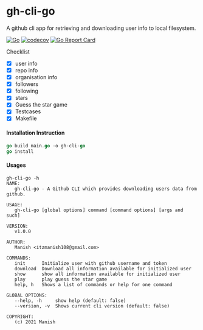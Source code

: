 # gh-cli-go

A github cli app for retrieving and downloading user info to local filesystem.

[![Go](https://github.com/itzmanish/gh-cli-go/actions/workflows/go.yml/badge.svg?branch=master)](https://github.com/itzmanish/gh-cli-go/actions/workflows/go.yml)
[![codecov](https://codecov.io/gh/itzmanish/gh-cli-go/branch/master/graph/badge.svg?token=RDWK10DQYI)](https://codecov.io/gh/itzmanish/gh-cli-go)
[![Go Report Card](https://goreportcard.com/badge/github.com/itzmanish/gh-cli-go)](https://goreportcard.com/report/github.com/itzmanish/gh-cli-go)

Checklist

- [x] user info
- [x] repo info
- [x] organisation info
- [x] followers
- [x] following
- [x] stars
- [x] Guess the star game
- [x] Testcases
- [x] Makefile

#### Installation Instruction

```go
go build main.go -o gh-cli-go
go install
```

#### Usages

```
gh-cli-go -h
NAME:
   gh-cli-go - A Github CLI which provides downloading users data from github.

USAGE:
   gh-cli-go [global options] command [command options] [args and such]

VERSION:
   v1.0.0

AUTHOR:
   Manish <itzmanish108@gmail.com>

COMMANDS:
   init      Initialize user with github username and token
   download  Download all information available for initialized user
   show      show all information available for initialized user
   play      play guess the star game
   help, h   Shows a list of commands or help for one command

GLOBAL OPTIONS:
   --help, -h     show help (default: false)
   --version, -v  Shows current cli version (default: false)

COPYRIGHT:
   (c) 2021 Manish
```
